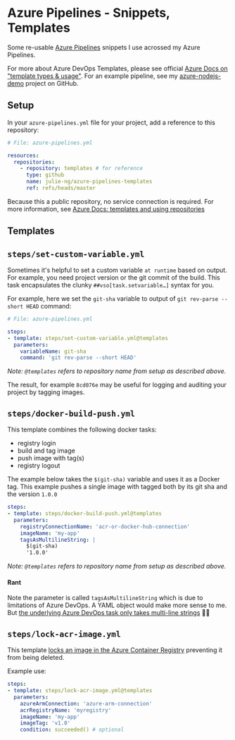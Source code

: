 # Azure Pipelines - Snippets, Templates

Some re-usable [Azure Pipelines](https://azure.microsoft.com/en-us/services/devops/pipelines/) snippets I use acrossed my Azure Pipelines. 

For more about Azure DevOps Templates, please see official [Azure Docs on "template types & usage"](https://docs.microsoft.com/en-us/azure/devops/pipelines/process/templates?view=azure-devops). For an example pipeline, see my [azure-nodejs-demo](https://github.com/julie-ng/azure-nodejs-demo/blob/master/azure-pipelines.yml) project on GitHub.

## Setup

In your `azure-pipelines.yml` file for your project, add a reference to this repository:

```yaml
# File: azure-pipelines.yml

resources:
  repositories:
    - repository: templates # for reference
      type: github
      name: julie-ng/azure-pipelines-templates
      ref: refs/heads/master      
```

Because this a public repository, no service connection is required. For more information, see [Azure Docs: templates and using repositories](https://docs.microsoft.com/en-us/azure/devops/pipelines/process/templates?view=azure-devops#use-other-repositories)

## Templates

## `steps/set-custom-variable.yml`

Sometimes it's helpful to set a custom variable `at runtime` based on output. For example, you need project version or the git commit of the build. This task encapsulates the clunky `##vso[task.setvariable…]` syntax for you.

For example, here we set the `git-sha` variable to output of `git rev-parse --short HEAD` command:

```yaml
# File: azure-pipelines.yml

steps:
- template: steps/set-custom-variable.yml@templates
  parameters:
    variableName: git-sha
    command: 'git rev-parse --short HEAD'				
```

_Note: `@templates` refers to repository name from setup as described above._

The result, for example `8cd076e` may be useful for logging and auditing your project by tagging images.

## `steps/docker-build-push.yml`

This template combines the following docker tasks:

- registry login
- build and tag image
- push image with tag(s)
- registry logout

The example below takes the `$(git-sha)` variable and uses it as a Docker tag. This example pushes a single image with tagged both by its git sha and the version `1.0.0`

```yaml
steps:
- template: steps/docker-build-push.yml@templates
  parameters:
    registryConnectionName: 'acr-or-docker-hub-connection'
    imageName: 'my-app' 
    tagsAsMultilineString: |
      $(git-sha)
      '1.0.0'
```

_Note: `@templates` refers to repository name from setup as described above._

#### Rant

Note the parameter is called `tagsAsMultilineString` which is due to limitations of Azure DevOps. A YAML object would make more sense to me. But [the underlying Azure DevOps task only takes multi-line strings](https://docs.microsoft.com/en-us/azure/devops/pipelines/tasks/build/docker?view=azure-devops#task-inputs) 🤷‍♀️


## `steps/lock-acr-image.yml`

This template [locks an image in the Azure Container Registry](https://docs.microsoft.com/en-us/azure/container-registry/container-registry-image-lock) preventing it from being deleted.

Example use:

```yaml
steps:
- template: steps/lock-acr-image.yml@templates
  parameters:
    azureArmConnection: 'azure-arm-connection'
    acrRegistryName: 'myregistry'
    imageName: 'my-app'
    imageTag: 'v1.0'
    condition: succeeded() # optional
```
